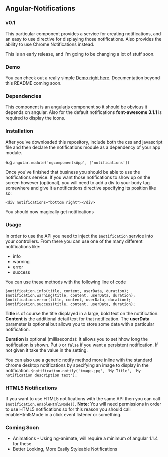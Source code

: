 ## Angular-Notifications

### v0.1

This particular component provides a service for creating notifications, and an
easy to use directive for displaying those notifications. Also provides the ability
to use Chrome Notifications instead.

This is an early release, and I'm going to be changing a lot of stuff soon.

### Demo
You can check out a really simple [Demo right here](http://derekries.github.io/angular-notifications). Documentation beyond this README coming soon.

### Dependencies
This component is an angularjs component so it should be obvious it depends on angular.
Also for the default notifications **font-awesome 3.1.1** is required to display the icons.

### Installation
After you've downloaded this repository, include both the css and javascript file
and then declare the notifications module as a dependency of your app module.

e.g `angular.module('ngcomponentsApp', ['notifications'])`

Once you've finished that business you should be able to use the notifications service.
If you want those notifications to show up on the screen however (optional), you
will need to add a div to your body tag somewhere and give it a notifications directive
specifying its position like so:

`<div notifications="bottom right"></div>`

You should now magically get notifications

### Usage

In order to use the API you need to inject the `$notification` service into
your controllers. From there you can use one of the many different notifications
like:

 * info
 * warning
 * error
 * success

You can use these methods with the following line of code

`$notification.info(title, content, userData, duration);`
`$notification.warning(title, content, userData, duration);`
`$notification.error(title, content, userData, duration);`
`$notification.success(title, content, userData, duration);`

**Title** is of course the title displayed in a large, bold text on the notification.
**Content** is the additional detail text for that notification. The **userData** parameter
is optional but allows you to store some data with a particular notification.

**Duration** is optional (milliseconds): It allows you to set hhow long the notification is shown. Put `0` or `false` if you want a persistent notification. If not given it take the value in the setting.

You can also use a generic notify method more inline with the standard chrome desktop
notifications by specifying an image to display in the notification.
`$notification.notify('image.jpg', 'My Title', 'My notification description text');`

### HTML5 Notifications
If you want to use HTML5 notifications with the same API then you can call
`$notification.enableHtml5Mode()`. **Note:** You will need permissions in
order to use HTML5 notifications so for this reason you should call enableHtml5Mode
in a click event listener or something.


### Coming Soon

 * Animations - Using ng-animate, will require a minimum of angular 1.1.4 for these
 * Better Looking, More Easily Styleable Notifications
